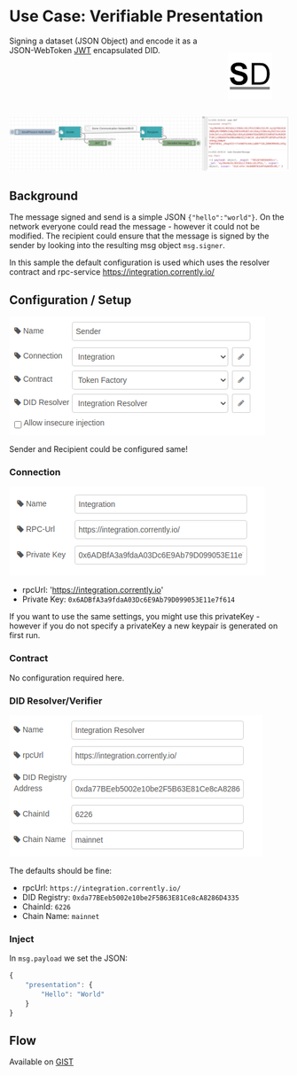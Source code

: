 # Use Case: Verifiable Presentation  

<a href="https://stromdao.de/" target="_blank" title="STROMDAO - Digital Energy Infrastructure"><img src="../static/stromdao.png" align="right" height="85px" hspace="30px" vspace="30px"></a>

Signing a dataset (JSON Object) and encode it as a JSON-WebToken [JWT](https://jwt.io/) encapsulated DID.   

![Sample Output](../static/uc3_output.png)

## Background

The message signed and send is a simple JSON `{"hello":"world"}`. On the network everyone could read the message - however it could not be modified. The recipient could ensure that the message is signed by the sender by looking into the resulting msg object `msg.signer`.

In this sample the default configuration is used which uses the resolver contract and rpc-service https://integration.corrently.io/

## Configuration / Setup

![Setup SmartContractTx Node](../static/uc3_setup1.png)

Sender and Recipient could be configured same!

### Connection

![Setup DLTConnection Node](../static/uc3_setup2.png)

- rpcUrl: 'https://integration.corrently.io'
- Private Key: `0x6ADBfA3a9fdaA03Dc6E9Ab79D099053E11e7f614`

If you want to use the same settings, you might use this privateKey - however if you do not specify a privateKey a new keypair is generated on first run.

### Contract

No configuration required here.

### DID Resolver/Verifier

![Setup DIDResolver Node](../static/uc1_setup4.png)

The defaults should be fine:
- rpcUrl: `https://integration.corrently.io/`
- DID Registry: `0xda77BEeb5002e10be2F5B63E81Ce8cA8286D4335`
- ChainId: `6226`
- Chain Name: `mainnet`

### Inject

In `msg.payload` we set the JSON:

```javascript
{
    "presentation": {
        "Hello": "World"
    }
}
```

## Flow

Available on [GIST](https://gist.github.com/7e5a178be6a525bf4be6cc87152fed85)
